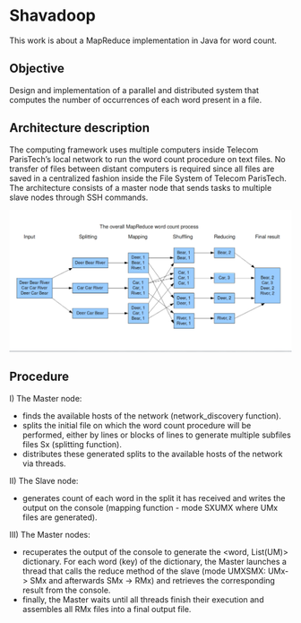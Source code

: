 # Shavadoop
This work is about a MapReduce implementation in Java for word count.

## Objective
Design and implementation of a parallel and distributed system that computes the number of occurrences of each word present in a file.

## Architecture description
The computing framework uses multiple computers inside Telecom ParisTech’s local network to run the word count procedure on text files. No transfer of files between distant computers is required since all files are saved in a centralized fashion inside the File System of Telecom ParisTech. The architecture consists of a master node that sends tasks to multiple slave nodes through SSH commands. 

<p align="center">
  <img src="https://raw.githubusercontent.com/FaresZenaidi/Shavadoop/master/Pictures/MRWordCount.png" alt="Map Reduce Word Count"/>
</p>

## Procedure
I) The Master node:
* finds the available hosts of the network (network_discovery function).
* splits the initial file on which the word count procedure will be performed, either by lines or blocks of lines to generate
  multiple subfiles files Sx (splitting function).
* distributes these generated splits to the available hosts of the network via threads.

II) The Slave node:
* generates count of each word in the split it has received and writes the output on the console (mapping function - mode SXUMX where UMx files are generated).

III) The Master nodes:
* recuperates the output of the console to generate the <word, List(UM)> dictionary. For each word (key) of the dictionary, the Master launches a thread that calls the reduce method of the slave (mode UMXSMX: UMx-> SMx and afterwards SMx -> RMx) and retrieves the corresponding result from the console. 
* finally, the Master waits until all threads finish their execution and assembles all RMx files into a final output file.

